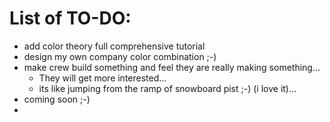 # List of TO-DO:

- add color theory full comprehensive tutorial
- design my own company color combination ;-)
- make crew build something and feel they are really making something...
  - They will get more interested...
  - its like jumping from the ramp of snowboard pist ;-) (i love it)...
- coming soon ;-)
- 